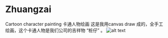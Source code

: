 # Zhuangzai
Cartoon character painting   卡通人物绘画
这是我用canvas   draw 成的，全手工绘画，这个卡通人物是我们公司的吉祥物   “桩仔” 。
![alt text](https://github.com/chrisjenx/Calligraphy/raw/master/screenshot.png "ScreenShot Of Font Samples")
